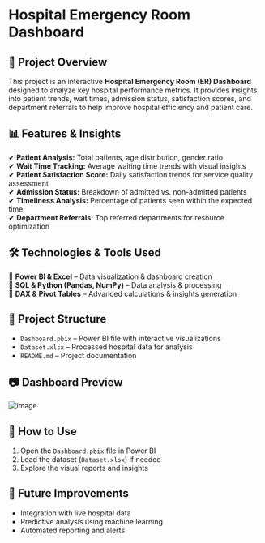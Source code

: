 # **Hospital Emergency Room Dashboard**

## **📌 Project Overview**  
This project is an interactive **Hospital Emergency Room (ER) Dashboard** designed to analyze key hospital performance metrics. It provides insights into patient trends, wait times, admission status, satisfaction scores, and department referrals to help improve hospital efficiency and patient care.  

## **📊 Features & Insights**  
✔ **Patient Analysis:** Total patients, age distribution, gender ratio  
✔ **Wait Time Tracking:** Average waiting time trends with visual insights  
✔ **Patient Satisfaction Score:** Daily satisfaction trends for service quality assessment  
✔ **Admission Status:** Breakdown of admitted vs. non-admitted patients  
✔ **Timeliness Analysis:** Percentage of patients seen within the expected time  
✔ **Department Referrals:** Top referred departments for resource optimization  

## **🛠️ Technologies & Tools Used**  
🔹 **Power BI & Excel** – Data visualization & dashboard creation  
🔹 **SQL & Python (Pandas, NumPy)** – Data analysis & processing  
🔹 **DAX & Pivot Tables** – Advanced calculations & insights generation  

## **📂 Project Structure**  
- `Dashboard.pbix` – Power BI file with interactive visualizations  
- `Dataset.xlsx` – Processed hospital data for analysis  
- `README.md` – Project documentation  

## **📷 Dashboard Preview**  
![image](https://github.com/user-attachments/assets/2e69422c-00e8-4961-ac5d-3a1a6fef0e24)


## **📌 How to Use**  
1. Open the `Dashboard.pbix` file in Power BI  
2. Load the dataset (`Dataset.xlsx`) if needed  
3. Explore the visual reports and insights  

## **🚀 Future Improvements**  
- Integration with live hospital data  
- Predictive analysis using machine learning  
- Automated reporting and alerts  
